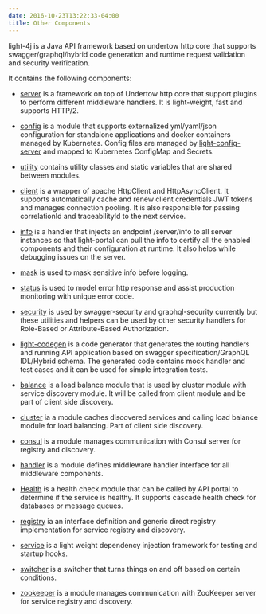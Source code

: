 ```yaml
---
date: 2016-10-23T13:22:33-04:00
title: Other Components
---
```



light-4j is a Java API framework based on undertow http core that supports
swagger/graphql/hybrid code generation and runtime request validation and 
security verification.

It contains the following components:

* [server](https://networknt.github.io/light-4j/other/server/) is
a framework on top of Undertow http core that support plugins to perform 
different middleware handlers. It is light-weight, fast and supports HTTP/2.

* [config](https://networknt.github.io/light-4j/other/config/) is a module that 
supports externalized yml/yaml/json configuration for standalone applications and 
docker containers managed by Kubernetes. Config files are managed by 
[light-config-server](https://github.com/networknt/light-config-server) and mapped
to Kubernetes ConfigMap and Secrets.

* [utility](https://networknt.github.io/light-4j/other/utility/) contains utility 
classes and static variables that are shared between modules.

* [client](https://networknt.github.io/light-4j/other/client/) is a wrapper of 
apache HttpClient and HttpAsyncClient. It supports automatically cache and 
renew client credentials JWT tokens and manages connection pooling. It is also
responsible for passing correlationId and traceabilityId to the next service.

* [info](https://networknt.github.io/light-4j/other/info/) is a handler that 
injects an endpoint /server/info to all server instances so that light-portal
can pull the info to certify all the enabled components and their configuration
at runtime. It also helps while debugging issues on the server.

* [mask](https://networknt.github.io/light-4j/other/mask/) is used to mask 
sensitive info before logging. 

* [status](https://networknt.github.io/light-4j/other/status/) is used to model 
error http response and assist production monitoring with unique error code.

* [security](https://networknt.github.io/light-4j/other/status/) is used by 
swagger-security and graphql-security currently but these utilities and helpers can 
be used by other security handlers for Role-Based or Attribute-Based Authorization.

* [light-codegen](https://github.com/networknt/light-codegen) is a code generator 
that generates the routing handlers and running API application based on swagger 
specification/GraphQL IDL/Hybrid schema. The generated code contains mock handler 
and test cases and it can be used for simple integration tests.

* [balance](https://networknt.github.io/light-4j/other/balance/) is a load balance 
module that is used by cluster module with service discovery module. It will be called
from client module and be part of client side discovery. 

* [cluster](https://networknt.github.io/light-4j/other/cluster/) ia a module caches 
discovered services and calling load balance module for load balancing. Part of client
side discovery.

* [consul](https://networknt.github.io/light-4j/other/consul/) is a module manages 
communication with Consul server for registry and discovery.

* [handler](https://networknt.github.io/light-4j/other/handler/) is a module defines 
middleware handler interface for all middleware components.

* [Health](https://networknt.github.io/light-4j/other/health/) is a health check module 
that can be called by API portal to determine if the service is healthy. It supports
cascade health check for databases or message queues.

* [registry](https://networknt.github.io/light-4j/other/registry/) ia an interface 
definition and generic direct registry implementation for service registry and discovery.

* [service](https://networknt.github.io/light-4j/other/service/) is a light weight 
dependency injection framework for testing and startup hooks.
 
* [switcher](https://networknt.github.io/light-4j/other/switcher/) is a switcher that 
turns things on and off based on certain conditions.

* [zookeeper](https://networknt.github.io/light-4j/other/zookeeper/) is a module manages 
communication with ZooKeeper server for service registry and discovery.

